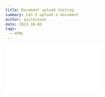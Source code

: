 ```yaml
---
title: Document upload testing
summary: Can I upload a document
author: swilkinson
date: 2022-10-06
tags:
  - HTML
---
```

![](src/guideImg/what-s-new-in-wcag-2.2.pdf)